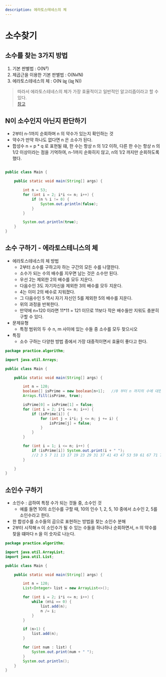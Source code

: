 ```yaml
---
description: 에라토스테네스의 체
---
```


# 소수찾기

## 소수를 찾는 3가지 방법

1. 기본 판별법 : O(N²)
2. 제곱근을 이용한 기본 판별법 : O(N√N)
3. 에라토스테네스의 체 : O(N ㏒ (㏒ N))

> 따라서 에라토스테네스의 체가 가장 효율적이고 일반적인 알고리즘이라고 할 수 있다. \
> [참고](https://st-lab.tistory.com/80)



## N이 소수인지 아닌지 판단하기

* 2부터 n-1까지 순회하며 n 의 약수가 있는지 확인하는 것
* 약수가 만약 하나도 없다면 n 은 소수가 된다.
* 합성수 n = p \* q 로 표현될 떄, 한 수는 항상 n 의 1/2 이하, 다른 한 수는 항상 n 의 1/2 이상이라는 점을 기억하여, n-1까지 순화히지 않고, n의 1/2 까지만 순회하도록 했다.

```java

public class Main {

    public static void main(String[] args) {

        int n = 53;
        for (int i = 2; i*i <= n; i++) {
            if (n % i != 0) {
                System.out.println(false);
            }
        }

        System.out.println(true);
    }
}

```



## 소수 구하기 - 에라토스테니스의 체

* 에라토스테네스의 체 방법
  * 2부터 소수를 구하고자 하는 구간의 모든 수를 나열한다.
  * 소수가 되는 수의 배수를 지우면 남는 것은 소수만 된다.
  * 우선 2는 제외한 2의 배수를 모두 지운다.
  * 다음수인 3도 자기자신을 제외한 3의 배수를 모두 지운다.
  * 4는 이미 2의 배수로 지워졌다.
  * 그 다음수인 5 역시 자기 자신인 5를 제외한 5의 배수를 지운다.
  * 위의 과정을 반복한다.
  * 만약에 n=120 이라면 11\*11 = 121 이므로 11보다 작은 배수들만 지워도 충분히 구할 수 있다.
* 문제유형
  * 특정 범위의 두 수 n, m 사이에 있는 수들 중 소수를 모두 찾으시오
* 특징
  * 소수 구하는 다양한 방법 중에서 가장 대중적이면서 효율이 좋다고 한다.

```java
package practice.algorithm;

import java.util.Arrays;

public class Main {

    public static void main(String[] args) {

        int n = 120;
        boolean[] isPrime = new boolean[n+1];   //0 부터 n 까지의 수에 대한 상태를 저장
        Arrays.fill(isPrime, true);

        isPrime[0] = isPrime[1] = false;
        for (int i = 2; i*i <= n; i++) {
            if (isPrime[i]) {
                for (int j = i*i; j <= n; j += i) {
                    isPrime[j] = false;
                }
            }
        }

        for (int i = 1; i <= n; i++) {
            if (isPrime[i]) System.out.print(i + " ");
            //2 3 5 7 11 13 17 19 23 29 31 37 41 43 47 53 59 61 67 71 73 79 83 89 97 101 103 107 109 113 
        }

    }
}
```



## 소인수 구하기

* 소인수 : 곱하여 특정 수가 되는 것들 중, 소수인 것
  * 예를 들면 10의 소인수를 구할 때, 10의 인수 1, 2, 5, 10 중에서 소수인 2, 5를 소인수라고 한다.
* 한 합성수를 소수들의 곱으로 표현하는 방법을 찾는 소인수 분해
* 2부터 시작해 n 이 소인수가 될 수 있는 수들을 하나하나 순회하면서, n 의 약수를 찾을 떄마다 n 을 이 숫자로 나눈다.

```java
package practice.algorithm;

import java.util.ArrayList;
import java.util.List;

public class Main {

    public static void main(String[] args) {

        int n = 120;
        List<Integer> list = new ArrayList<>();

        for (int i = 2; i*i <= n; i++) {
            while (n%i == 0) {
                list.add(n);
                n /= i;
            }
        }

        if (n>1) {
            list.add(n);
        }

        for (int num : list) {
            System.out.print(num + " ");
        }
        System.out.println();
    }
}

```
